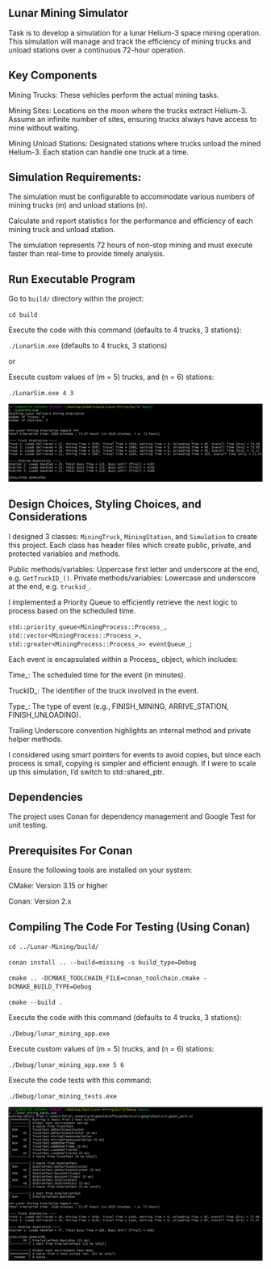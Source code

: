 ## Lunar Mining Simulator

Task is to develop a simulation for a lunar Helium-3 space mining operation. This
simulation will manage and track the efficiency of mining trucks and unload stations over a
continuous 72-hour operation.

## Key Components

Mining Trucks: These vehicles perform the actual mining tasks.

Mining Sites: Locations on the moon where the trucks extract Helium-3. Assume an infinite
number of sites, ensuring trucks always have access to mine without waiting.

Mining Unload Stations: Designated stations where trucks unload the mined Helium-3. Each
station can handle one truck at a time.


## Simulation Requirements:

The simulation must be configurable to accommodate various numbers of mining trucks (m)
and unload stations (n).

Calculate and report statistics for the performance and efficiency of each mining truck and
unload station.

The simulation represents 72 hours of non-stop mining and must execute faster than
real-time to provide timely analysis.

## Run Executable Program

Go to `build/` directory within the project: 

`cd build`

Execute the code with this command (defaults to 4 trucks, 3 stations):

`./LunarSim.exe` (defaults to 4 trucks, 3 stations)

or

Execute custom values of (m = 5) trucks, and (n = 6) stations:

`./LunarSim.exe 4 3` 

![alt text](images/LunarSimulationExe.png)


## Design Choices, Styling Choices, and Considerations

I designed 3 classes: `MiningTruck`, `MiningStation`, and `Simulation` to create this project. Each class has header files which create public, private, and protected variables and methods. 

Public methods/variables: Uppercase first letter and underscore at the end, e.g. `GetTruckID_()`.
Private methods/variables: Lowercase and underscore at the end, e.g. `truckid_`.

I implemented a Priority Queue to efficiently retrieve the next logic to process based on the scheduled time.

`std::priority_queue<MiningProcess::Process_, std::vector<MiningProcess::Process_>, std::greater<MiningProcess::Process_>> eventQueue_;`

Each event is encapsulated within a Process_ object, which includes:

Time_: The scheduled time for the event (in minutes).

TruckID_: The identifier of the truck involved in the event.

Type_: The type of event (e.g., FINISH_MINING, ARRIVE_STATION, FINISH_UNLOADING).

Trailing Underscore convention highlights an internal method and private helper methods. 

I considered using smart pointers for events to avoid copies, but since each process is small, copying is simpler and efficient enough. If I were to scale up this simulation, I’d switch to std::shared_ptr<Process>.

## Dependencies

The project uses Conan for dependency management and Google Test for unit testing.

## Prerequisites For Conan

Ensure the following tools are installed on your system:

CMake: Version 3.15 or higher

Conan: Version 2.x


## Compiling The Code For Testing (Using Conan)

`cd ../Lunar-Mining/build/`

`conan install .. --build=missing -s build_type=Debug`

`cmake .. -DCMAKE_TOOLCHAIN_FILE=conan_toolchain.cmake -DCMAKE_BUILD_TYPE=Debug`

`cmake --build .`

Execute the code with this command (defaults to 4 trucks, 3 stations):

`./Debug/lunar_mining_app.exe` 

Execute custom values of (m = 5) trucks, and (n = 6) stations:

`./Debug/lunar_mining_app.exe 5 6` 

Execute the code tests with this command:

`./Debug/lunar_mining_tests.exe` 

![alt text](images/SimulationTests.png)